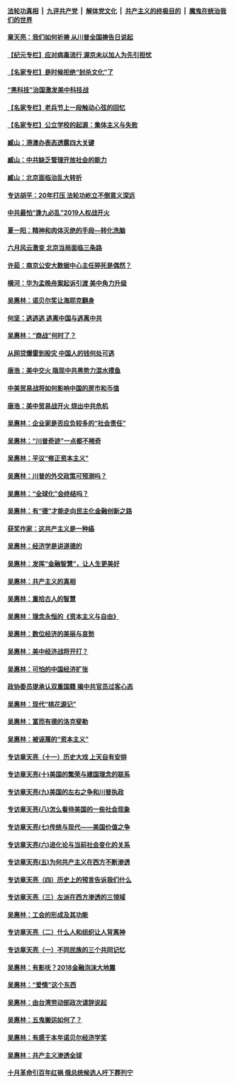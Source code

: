 ####  [法轮功真相](../../../../basic/blob/master/README.md?t=07091831) &nbsp;|&nbsp; [九评共产党](../../../../9ping.md/blob/master/README.md?t=07091831) &nbsp;|&nbsp; [解体党文化](../../../../jtdwh.md/blob/master/README.md?t=07091831)  &nbsp;|&nbsp; [共产主义的终极目的](../../../../gczydzjmd.md/blob/master/README.md?t=07091831) &nbsp;|&nbsp; [魔鬼在统治我们的世界](../../../../mgztzwmdsj.md/blob/master/README.md?t=07091831) 

#### [章天亮：我们如何祈祷 从川普全国祷告日说起](../pages/nsc423/n11944627.md?t=07091831) 

#### [【纪元专栏】应对病毒流行 渥京未以加人为先引担忧](../pages/nsc423/n11875714.md?t=07091831) 

#### [【名家专栏】是时候拒绝“封杀文化”了](../pages/nsc423/n11814093.md?t=07091831) 

#### [“黑科技”治国激发美中科技战](../pages/nsc423/n11638056.md?t=07091831) 

#### [【名家专栏】老兵节上一段触动心弦的回忆](../pages/nsc423/n11646016.md?t=07091831) 

#### [【名家专栏】公立学校的起源：集体主义与失败](../pages/nsc423/n11601833.md?t=07091831) 

#### [臧山：港澳办表态透露四大关键](../pages/nsc423/n11421628.md?t=07091831) 

#### [臧山：中共缺乏管理开放社会的能力](../pages/nsc423/n11407457.md?t=07091831) 

#### [臧山：北京面临治乱大转折](../pages/nsc423/n11406895.md?t=07091831) 

#### [专访胡平：20年打压 法轮功屹立不倒意义深远](../pages/nsc423/n11398800.md?t=07091831) 

#### [中共最怕“逢九必乱”2019人权战开火](../pages/nsc423/n11385248.md?t=07091831) 

#### [夏一阳：精神和肉体灭绝的手段—转化洗脑](../pages/nsc423/n11368250.md?t=07091831) 

#### [六月风云激变 北京当局面临三条路](../pages/nsc423/n11313668.md?t=07091831) 

#### [许茹：南京公安大数据中心主任猝死是偶然？](../pages/nsc423/n11064744.md?t=07091831) 

#### [横河：华为孟晚舟案起诉引渡 美中角力升级](../pages/nsc423/n11027230.md?t=07091831) 

#### [吴惠林：诺贝尔奖让海耶克翻身](../pages/nsc423/n10890049.md?t=07091831) 

#### [何坚：逃逃逃 逃离中国与逃离中共](../pages/nsc423/n10592891.md?t=07091831) 

#### [吴惠林：“商战”何时了？](../pages/nsc423/n10573558.md?t=07091831) 

#### [从网贷爆雷到股灾 中国人的钱何处可逃](../pages/nsc423/n10572800.md?t=07091831) 

#### [唐浩：美中交火 隐现中共黑势力混水摸鱼](../pages/nsc423/n10544040.md?t=07091831) 

#### [中美贸易战将如何影响中国的房市和币值](../pages/nsc423/n10543697.md?t=07091831) 

#### [唐浩：美中贸易战开火 烧出中共危机](../pages/nsc423/n10540126.md?t=07091831) 

#### [吴惠林：企业家是否应负较多的“社会责任”](../pages/nsc423/n10535022.md?t=07091831) 

#### [吴惠林：“川普奇迹”一点都不稀奇](../pages/nsc423/n10512808.md?t=07091831) 

#### [吴惠林：平议“修正资本主义”](../pages/nsc423/n10495724.md?t=07091831) 

#### [吴惠林：川普的外交政策可预测吗？](../pages/nsc423/n10462387.md?t=07091831) 

#### [吴惠林：“全球化”会终结吗？](../pages/nsc423/n10452838.md?t=07091831) 

#### [吴惠林：有“德”才能走向民主化金融创新之路](../pages/nsc423/n10432292.md?t=07091831) 

#### [获奖作家：这共产主义是一种癌](../pages/nsc423/n10431541.md?t=07091831) 

#### [吴惠林：经济学是讲道德的](../pages/nsc423/n10398014.md?t=07091831) 

#### [吴惠林：发挥“金融智慧”，让人生更美好](../pages/nsc423/n10375019.md?t=07091831) 

#### [吴惠林：共产主义的真相](../pages/nsc423/n10351394.md?t=07091831) 

#### [吴惠林：重拾古人的智慧](../pages/nsc423/n10337691.md?t=07091831) 

#### [吴惠林：理念永恒的《资本主义与自由》](../pages/nsc423/n10316274.md?t=07091831) 

#### [吴惠林：数位经济的美丽与哀愁](../pages/nsc423/n10292946.md?t=07091831) 

#### [吴惠林：美中经济战将开打？](../pages/nsc423/n10258825.md?t=07091831) 

#### [吴惠林：可怕的中国经济扩张](../pages/nsc423/n10219147.md?t=07091831) 

#### [政协委员提承认双重国籍 揭中共官员过客心态](../pages/nsc423/n10208809.md?t=07091831) 

#### [吴惠林：现代“桃花源记”](../pages/nsc423/n10185234.md?t=07091831) 

#### [吴惠林：富而有德的洛克斐勒](../pages/nsc423/n10142264.md?t=07091831) 

#### [吴惠林：被诬蔑的“资本主义”](../pages/nsc423/n10124816.md?t=07091831) 

#### [专访章天亮（十一）历史大戏 上天自有安排](../pages/nsc423/n10094905.md?t=07091831) 

#### [专访章天亮(十)美国的繁荣与建国理念的联系](../pages/nsc423/n10094899.md?t=07091831) 

#### [专访章天亮(九)美国的左右之争和川普执政](../pages/nsc423/n10094889.md?t=07091831) 

#### [专访章天亮(八)怎么看待美国的一些社会现象](../pages/nsc423/n10094857.md?t=07091831) 

#### [专访章天亮(七)传统与现代——美国价值之争](../pages/nsc423/n10093140.md?t=07091831) 

#### [专访章天亮(六)进化论与当前社会变化的关系](../pages/nsc423/n10092036.md?t=07091831) 

#### [专访章天亮(五)为何共产主义在西方不断渗透](../pages/nsc423/n10083620.md?t=07091831) 

#### [专访章天亮（四）历史上的预言告诉我们什么](../pages/nsc423/n10083606.md?t=07091831) 

#### [专访章天亮（三）左派在西方渗透的三领域](../pages/nsc423/n10081115.md?t=07091831) 

#### [吴惠林：工会的形成及其功能](../pages/nsc423/n10080633.md?t=07091831) 

#### [专访章天亮（二）什么人和组织让人背离神](../pages/nsc423/n10076637.md?t=07091831) 

#### [专访章天亮（一）不同民族的三个共同记忆](../pages/nsc423/n10074188.md?t=07091831) 

#### [吴惠林：有影呒？2018金融泡沫大地震](../pages/nsc423/n10040534.md?t=07091831) 

#### [吴惠林：“爱情”这个东西](../pages/nsc423/n10019423.md?t=07091831) 

#### [吴惠林：由台湾劳动部政次请辞说起](../pages/nsc423/n9979679.md?t=07091831) 

#### [吴惠林：五鬼搬运如何了？](../pages/nsc423/n9925338.md?t=07091831) 

#### [吴惠林：有感于本年诺贝尔经济学奖](../pages/nsc423/n9871883.md?t=07091831) 

#### [吴惠林：共产主义渗透全球](../pages/nsc423/n9812748.md?t=07091831) 

#### [十月革命引百年红祸 俄总统候选人吁下葬列宁](../pages/nsc423/n9810182.md?t=07091831) 

